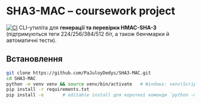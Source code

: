 # SHA3-MAC – coursework project  
[![CI](https://github.com/PaJuloyDedys/SHA3-MAC/actions/workflows/ci.yml/badge.svg?branch=main)](https://github.com/PaJuloyDedys/SHA3-MAC/actions/workflows/ci.yml)
CLI-утиліта для **генерації та перевірки HMAC-SHA-3**  
(підтримуються теги 224/256/384/512 біт, а також бенчмарки й автоматичні тести).

## Встановлення

```bash
git clone https://github.com/PaJuloyDedys/SHA3-MAC.git
cd SHA3-MAC
python -m venv venv && source venv/bin/activate   # Windows: venv\Scripts\activate
pip install -r requirements.txt
pip install -e       # editable install для короткої команди `python -m hmac_sha3`
